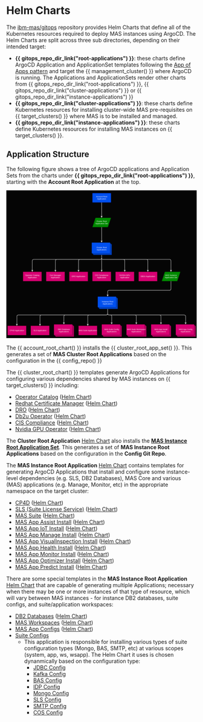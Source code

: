 Helm Charts
===============================================================================

The [ibm-mas/gitops](https://github.com/ibm-mas/gitops) repository provides Helm Charts that define all of the Kubernetes resources required to deploy MAS instances using ArgoCD. The Helm Charts are split across three sub directories, depending on their intended target:

- **{{ gitops_repo_dir_link("root-applications") }}**: these charts define ArgoCD Application and ApplicationSet templates following the [App of Apps pattern](https://argo-cd.readthedocs.io/en/stable/operator-manual/cluster-bootstrapping/#app-of-apps-pattern) and target the {{ management_cluster() }} where ArgoCD is running. The Applications and ApplicationSets render other charts from {{ gitops_repo_dir_link("root-applications") }}, {{ gitops_repo_dir_link("cluster-applications") }} or {{ gitops_repo_dir_link("instance-applications") }}
- **{{ gitops_repo_dir_link("cluster-applications") }}**: these charts define Kubernetes resources for installing cluster-wide MAS pre-requisites on {{ target_clusters() }} where MAS is to be installed and managed.
- **{{ gitops_repo_dir_link("instance-applications") }}**: these charts define Kubernetes resources for installing MAS instances on {{ target_clusters() }}.


Application Structure
-------------------------------------------------------------------------------

The following figure shows a tree of ArgoCD applications and Application Sets from the charts under **{{ gitops_repo_dir_link("root-applications") }}**, starting with the **Account Root Application** at the top.

![Application Structure](png/appstructure.png)

The {{ account_root_chart() }} installs the {{ cluster_root_app_set() }}. This generates a set of **MAS Cluster Root Applications** based on the configuration in the {{ config_repo() }} 

The {{ cluster_root_chart() }} templates generate ArgoCD Applications for configuring various dependencies shared by MAS instances on {{ target_clusters() }} including:

- [Operator Catalog](root-applications/ibm-mas-cluster-root/templates/000-ibm-operator-catalog-app.yaml) ([Helm Chart](cluster-applications/))
- [Redhat Certificate Manager](root-applications/ibm-mas-cluster-root/templates/010-ibm-redhat-cert-manager-app.yaml) ([Helm Chart](cluster-applications/010-redhat-cert-manager))
- [DRO](root-applications/ibm-mas-cluster-root/templates/010-ibm-dro-app.yaml) ([Helm Chart](cluster-applications/020-ibm-dro))
- [Db2u Operator](root-applications/ibm-mas-cluster-root/templates/020-ibm-db2u-app.yaml) ([Helm Chart](cluster-applications/060-ibm-db2u))
- [CIS Compliance](root-applications/ibm-mas-cluster-root/templates/040-cis-compliance-app.yaml) ([Helm Chart](cluster-applications/040-cis-compliance))
- [Nvidia GPU Operator](root-applications/ibm-mas-cluster-root/templates/050-nvidia-gpu-operator-app) ([Helm Chart](cluster-applications/050-nvidia-gpu-operator))


The **Cluster Root Application** [Helm Chart](root-applications/ibm-mas-cluster-root) also installs the **[MAS Instance Root Application Set](root-applications/ibm-mas-cluster-root/templates/099-instance-appset.yaml)**. This generates a set of **MAS Instance Root Applications** based on the configuration in the **Config Git Repo**.  

The **MAS Instance Root Application** [Helm Chart](root-applications/ibm-mas-instance-root) contains templates for generating ArgoCD Applications that install and configure some instance-level dependencies (e.g. SLS, DB2 Databases), MAS Core and various (MAS) applications (e.g. Manage, Monitor, etc) in the appropriate namespace on the target cluster:
 
- [CP4D](root-applications/ibm-mas-instance-root/templates/080-ibm-cp4d-app.yaml) ([Helm Chart](instance-applications/080-ibm-cp4d))
- [SLS (Suite License Service)](root-applications/ibm-mas-instance-root/templates/100-ibm-sls-app.yaml) ([Helm Chart](instance-applications/100-ibm-sls))
- [MAS Suite](root-applications/ibm-mas-instance-root/templates/130-ibm-mas-suite-app.yaml) ([Helm Chart](instance-applications/130-ibm-mas-suite))
- [MAS App Assist Install](root-applications/ibm-mas-instance-root/templates/500-ibm-mas-masapp-assist-install.yaml) ([Helm Chart](instance-applications/500-540-ibm-mas-suite-app-install))
- [MAS App IoT Install](root-applications/ibm-mas-instance-root/templates/500-ibm-mas-masapp-iot-install.yaml) ([Helm Chart](instance-applications/500-540-ibm-mas-suite-app-install))
- [MAS App Manage Install](root-applications/ibm-mas-instance-root/templates/500-ibm-mas-masapp-manage-install.yaml) ([Helm Chart](instance-applications/500-540-ibm-mas-suite-app-install))
- [MAS App VisualInspection Install](root-applications/ibm-mas-instance-root/templates/500-ibm-mas-masapp-visualinspection-install.yaml) ([Helm Chart](instance-applications/500-540-ibm-mas-suite-app-install))
- [MAS App Health Install](root-applications/ibm-mas-instance-root/templates/520-ibm-mas-masapp-health-install.yaml) ([Helm Chart](instance-applications/500-540-ibm-mas-suite-app-install))
- [MAS App Monitor Install](root-applications/ibm-mas-instance-root/templates/520-ibm-mas-masapp-monitor-install.yaml) ([Helm Chart](instance-applications/500-540-ibm-mas-suite-app-install))
- [MAS App Optimizer Install](root-applications/ibm-mas-instance-root/templates/520-ibm-mas-masapp-optimizer-install.yaml) ([Helm Chart](instance-applications/500-540-ibm-mas-suite-app-install))
- [MAS App Predict Install](root-applications/ibm-mas-instance-root/templates/540-ibm-mas-masapp-predict-install.yaml) ([Helm Chart](instance-applications/500-540-ibm-mas-suite-app-install))


There are some special templates in the **MAS Instance Root Application** [Helm Chart](root-applications/ibm-mas-instance-root) that are capable of generating multiple Applications; necessary when there may be one or more instances of that type of resource, which will vary between MAS instances - for instance DB2 databases, suite configs, and suite/application workspaces:

- [DB2 Databases](root-applications/ibm-mas-instance-root/templates/120-db2-databases-app.yaml) ([Helm Chart](instance-applications/120-ibm-db2u-database))
- [MAS Workspaces](root-applications/ibm-mas-instance-root/templates/200-ibm-mas-workspaces.yaml) ([Helm Chart](instance-applications/220-ibm-mas-workspace))
- [MAS App Configs](root-applications/ibm-mas-instance-root/templates/510-550-ibm-mas-masapp-configs) ([Helm Chart](instance-applications/510-550-ibm-mas-suite-app-config))
- [Suite Configs](root-applications/ibm-mas-instance-root/templates/130-ibm-mas-suite-configs-app.yaml)
  - This application is responsible for installing various types of suite configuration types (Mongo, BAS, SMTP, etc) at various scopes (system, app, ws, wsapp). The Helm Chart it uses is chosen dynanmically based on the configuration type:
    - [JDBC Config](instance-applications/130-ibm-jdbc-config)
    - [Kafka Config](instance-applications/130-ibm-kafka-config)
    - [BAS Config](instance-applications/130-ibm-mas-bas-config)
    - [IDP Config](instance-applications/130-ibm-mas-idp-config)
    - [Mongo Config](instance-applications/130-ibm-mas-mongo-config)
    - [SLS Config](instance-applications/130-ibm-mas-sls-config)
    - [SMTP Config](instance-applications/130-ibm-mas-smtp-config)
    - [COS Config](instance-applications/130-ibm-objectstorage-config)

